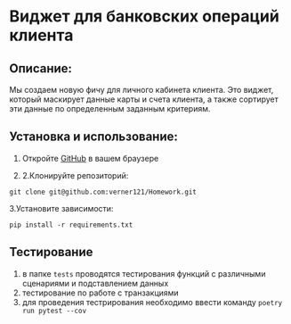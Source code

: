 # Виджет для банковских операций клиента
## Описание:
Мы создаем новую фичу для личного кабинета клиента. Это виджет, который маскирует данные карты и счета клиента, а также сортирует эти данные по определенным заданным критериям.

## Установка и использование:
1. Откройте [GitHub](https://github.com/) в вашем браузере

2. 2.Клонируйте репозиторий:
```
git clone git@github.com:verner121/Homework.git
```
3.Установите зависимости:
```
pip install -r requirements.txt
```
## Тестирование
1. в папке `tests` проводятся тестирования функций с различными сценариями и подставлением данных
2. тестирование по работе с транзакциями
3. для проведения тестрирования необходимо ввести команду `poetry run pytest --cov`